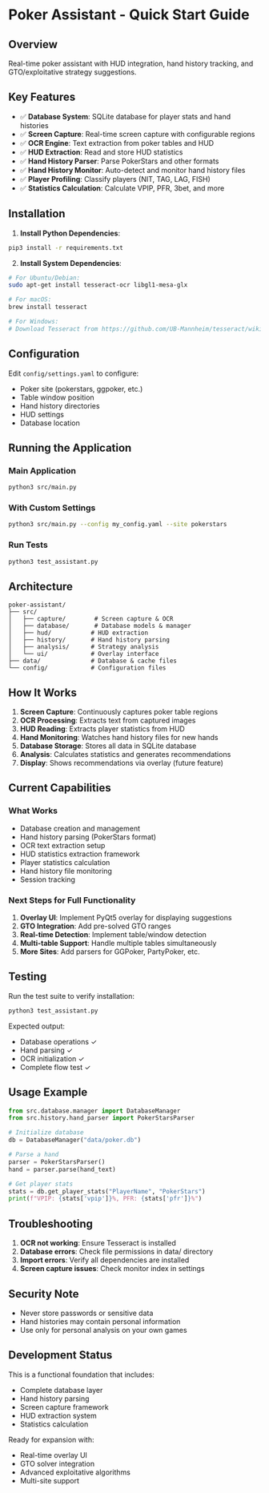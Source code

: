 # Poker Assistant - Quick Start Guide

## Overview
Real-time poker assistant with HUD integration, hand history tracking, and GTO/exploitative strategy suggestions.

## Key Features
- ✅ **Database System**: SQLite database for player stats and hand histories
- ✅ **Screen Capture**: Real-time screen capture with configurable regions
- ✅ **OCR Engine**: Text extraction from poker tables and HUD
- ✅ **HUD Extraction**: Read and store HUD statistics
- ✅ **Hand History Parser**: Parse PokerStars and other formats
- ✅ **Hand History Monitor**: Auto-detect and monitor hand history files
- ✅ **Player Profiling**: Classify players (NIT, TAG, LAG, FISH)
- ✅ **Statistics Calculation**: Calculate VPIP, PFR, 3bet, and more

## Installation

1. **Install Python Dependencies**:
```bash
pip3 install -r requirements.txt
```

2. **Install System Dependencies**:
```bash
# For Ubuntu/Debian:
sudo apt-get install tesseract-ocr libgl1-mesa-glx

# For macOS:
brew install tesseract

# For Windows:
# Download Tesseract from https://github.com/UB-Mannheim/tesseract/wiki
```

## Configuration

Edit `config/settings.yaml` to configure:
- Poker site (pokerstars, ggpoker, etc.)
- Table window position
- Hand history directories
- HUD settings
- Database location

## Running the Application

### Main Application
```bash
python3 src/main.py
```

### With Custom Settings
```bash
python3 src/main.py --config my_config.yaml --site pokerstars
```

### Run Tests
```bash
python3 test_assistant.py
```

## Architecture

```
poker-assistant/
├── src/
│   ├── capture/        # Screen capture & OCR
│   ├── database/       # Database models & manager
│   ├── hud/           # HUD extraction
│   ├── history/       # Hand history parsing
│   ├── analysis/      # Strategy analysis
│   └── ui/            # Overlay interface
├── data/              # Database & cache files
└── config/            # Configuration files
```

## How It Works

1. **Screen Capture**: Continuously captures poker table regions
2. **OCR Processing**: Extracts text from captured images
3. **HUD Reading**: Extracts player statistics from HUD
4. **Hand Monitoring**: Watches hand history files for new hands
5. **Database Storage**: Stores all data in SQLite database
6. **Analysis**: Calculates statistics and generates recommendations
7. **Display**: Shows recommendations via overlay (future feature)

## Current Capabilities

### What Works
- Database creation and management
- Hand history parsing (PokerStars format)
- OCR text extraction setup
- HUD statistics extraction framework
- Player statistics calculation
- Hand history file monitoring
- Session tracking

### Next Steps for Full Functionality
1. **Overlay UI**: Implement PyQt5 overlay for displaying suggestions
2. **GTO Integration**: Add pre-solved GTO ranges
3. **Real-time Detection**: Implement table/window detection
4. **Multi-table Support**: Handle multiple tables simultaneously
5. **More Sites**: Add parsers for GGPoker, PartyPoker, etc.

## Testing

Run the test suite to verify installation:
```bash
python3 test_assistant.py
```

Expected output:
- Database operations ✓
- Hand parsing ✓
- OCR initialization ✓
- Complete flow test ✓

## Usage Example

```python
from src.database.manager import DatabaseManager
from src.history.hand_parser import PokerStarsParser

# Initialize database
db = DatabaseManager("data/poker.db")

# Parse a hand
parser = PokerStarsParser()
hand = parser.parse(hand_text)

# Get player stats
stats = db.get_player_stats("PlayerName", "PokerStars")
print(f"VPIP: {stats['vpip']}%, PFR: {stats['pfr']}%")
```

## Troubleshooting

1. **OCR not working**: Ensure Tesseract is installed
2. **Database errors**: Check file permissions in data/ directory
3. **Import errors**: Verify all dependencies are installed
4. **Screen capture issues**: Check monitor index in settings

## Security Note

- Never store passwords or sensitive data
- Hand histories may contain personal information
- Use only for personal analysis on your own games

## Development Status

This is a functional foundation that includes:
- Complete database layer
- Hand history parsing
- Screen capture framework
- HUD extraction system
- Statistics calculation

Ready for expansion with:
- Real-time overlay UI
- GTO solver integration
- Advanced exploitative algorithms
- Multi-site support